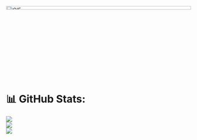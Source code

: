 
<img src="https://user-images.githubusercontent.com/74038190/225813708-98b745f2-7d22-48cf-9150-083f1b00d6c9.gif" alt="GIF" width="100%" height="5%">


# 📊 GitHub Stats:
![](https://github-readme-stats.vercel.app/api?username=saurabhsagar99&theme=dark&hide_border=false&include_all_commits=true&count_private=true)<br/>
![](https://github-readme-streak-stats.herokuapp.com/?user=saurabhsagar99&theme=dark&hide_border=false)<br/>
![](https://github-readme-stats.vercel.app/api/top-langs/?username=saurabhsagar99&theme=dark&hide_border=false&include_all_commits=true&count_private=true&layout=compact)

